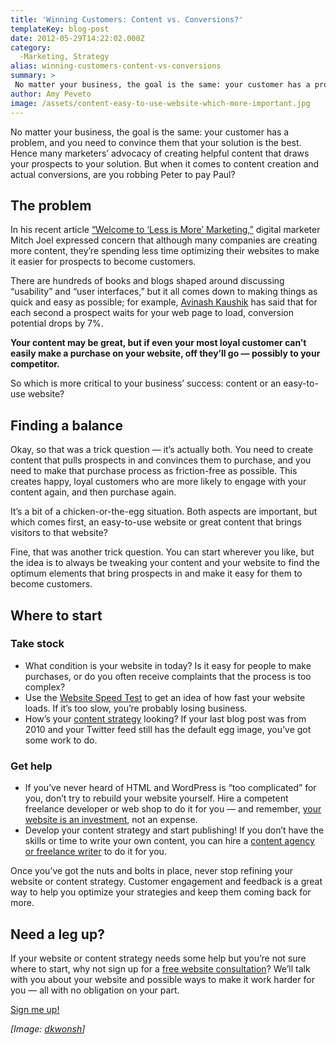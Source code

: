 ```yaml
---
title: 'Winning Customers: Content vs. Conversions?'
templateKey: blog-post
date: 2012-05-29T14:22:02.000Z
category: 
  -Marketing, Strategy
alias: winning-customers-content-vs-conversions
summary: > 
 No matter your business, the goal is the same: your customer has a problem, and you need to convince them that your solution is the best. Hence many marketers’ advocacy of creating helpful content that draws your prospects to your solution. But when it comes to content creation and actual conversions, are you robbing Peter to pay Paul?
author: Amy Peveto
image: /assets/content-easy-to-use-website-which-more-important.jpg
---
```


No matter your business, the goal is the same: your customer has a problem, and you need to convince them that your solution is the best. Hence many marketers’ advocacy of creating helpful content that draws your prospects to your solution. But when it comes to content creation and actual conversions, are you robbing Peter to pay Paul?

The problem
-----------

In his recent article [“Welcome to ‘Less is More’ Marketing,”](http://www.twistimage.com/blog/archives/welcome-to-less-is-more-marketing/) digital marketer Mitch Joel expressed concern that although many companies are creating more content, they’re spending less time optimizing their websites to make it easier for prospects to become customers.

There are hundreds of books and blogs shaped around discussing “usability” and “user interfaces,” but it all comes down to making things as quick and easy as possible; for example, [Avinash Kaushik](http://www.kaushik.net/avinash/) has said that for each second a prospect waits for your web page to load, conversion potential drops by 7%.

**Your content may be great, but if even your most loyal customer can’t easily make a purchase on your website, off they’ll go — possibly to your competitor.**

So which is more critical to your business’ success: content or an easy-to-use website?

Finding a balance
-----------------

Okay, so that was a trick question — it’s actually both. You need to create content that pulls prospects in and convinces them to purchase, and you need to make that purchase process as friction-free as possible. This creates happy, loyal customers who are more likely to engage with your content again, and then purchase again.

It’s a bit of a chicken-or-the-egg situation. Both aspects are important, but which comes first, an easy-to-use website or great content that brings visitors to that website?

Fine, that was another trick question. You can start wherever you like, but the idea is to always be tweaking your content and your website to find the optimum elements that bring prospects in and make it easy for them to become customers.

Where to start
--------------

### Take stock

*   What condition is your website in today? Is it easy for people to make purchases, or do you often receive complaints that the process is too complex?
*   Use the [Website Speed Test](http://www.iwebtool.com/speed_test) to get an idea of how fast your website loads. If it’s too slow, you’re probably losing business.
*   How’s your [content strategy](/blog/05/14/2012/why-content-strategy-matters) looking? If your last blog post was from 2010 and your Twitter feed still has the default egg image, you’ve got some work to do.

### Get help

*   If you’ve never heard of HTML and WordPress is “too complicated” for you, don’t try to rebuild your website yourself. Hire a competent freelance developer or web shop to do it for you — and remember, [your website is an investment](/blog/06/21/2011/how-much-does-website-cost-why-30000-bargain), not an expense.
*   Develop your content strategy and start publishing! If you don’t have the skills or time to write your own content, you can hire a [content agency or freelance writer](/blog/04/16/2012/creating-content-agency-vs-freelance) to do it for you.

Once you’ve got the nuts and bolts in place, never stop refining your website or content strategy. Customer engagement and feedback is a great way to help you optimize your strategies and keep them coming back for more.

Need a leg up?
--------------

If your website or content strategy needs some help but you’re not sure where to start, why not sign up for a [free website consultation](http://www.digett.com/website-consultation)? We’ll talk with you about your website and possible ways to make it work harder for you — all with no obligation on your part.

[Sign me up!](http://www.digett.com/website-consultation)

_\[Image: [dkwonsh](http://www.flickr.com/photos/dkwonsh/147190618/)\]_